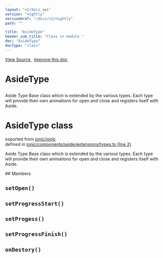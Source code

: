 ```yaml
---
layout: "v2/docs_api"
version: "nightly"
versionHref: "/docs/v2/nightly"
path: ""

title: "AsideType"
header_sub_title: "Class in module "
doc: "AsideType"
docType: "class"
---
```



<div class="improve-docs">
  <a href='http://github.com/driftyco/ionic2/tree/master/ionic/components/aside/extensions/types.ts#L1'>
    View Source
  </a>
  &nbsp;
  <a href='http://github.com/driftyco/ionic2/edit/master/ionic/components/aside/extensions/types.ts#L1'>
    Improve this doc
  </a>
</div>




<h1 class="api-title">

  AsideType



</h1>





Aside Type
Base class which is extended by the various types. Each
type will provide their own animations for open and close
and registers itself with Aside.



<h1 class="class export">AsideType <span class="type">class</span></h1>
<p class="module">exported from <a href='undefined'>ionic/ionic</a><br/>
defined in <a href="https://github.com/driftyco/ionic2/tree/master/ionic/components/aside/extensions/types.ts#L2-L75">ionic/components/aside/extensions/types.ts (line 2)</a>
</p>
<p><p>Aside Type
Base class which is extended by the various types. Each
type will provide their own animations for open and close
and registers itself with Aside.</p>
</p>
## Members

<div id="setOpen"></div>
<h2>
  <code>setOpen()</code>

</h2>












<div id="setProgressStart"></div>
<h2>
  <code>setProgressStart()</code>

</h2>












<div id="setProgess"></div>
<h2>
  <code>setProgess()</code>

</h2>












<div id="setProgressFinish"></div>
<h2>
  <code>setProgressFinish()</code>

</h2>












<div id="onDestory"></div>
<h2>
  <code>onDestory()</code>

</h2>













